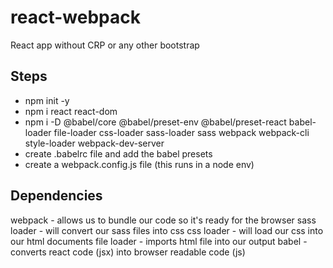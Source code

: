 # react-webpack

React app without CRP or any other bootstrap

## Steps

- npm init -y
- npm i react react-dom
- npm i -D @babel/core @babel/preset-env @babel/preset-react babel-loader file-loader css-loader sass-loader sass webpack webpack-cli style-loader webpack-dev-server
- create .babelrc file and add the babel presets
- create a webpack.config.js file (this runs in a node env)

## Dependencies

webpack - allows us to bundle our code so it's ready for the browser
sass loader - will convert our sass files into css
css loader - will load our css into our html documents
file loader - imports html file into our output
babel - converts react code (jsx) into browser readable code (js)
